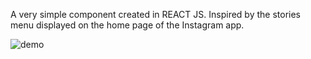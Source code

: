 A very simple component created in REACT JS. Inspired by the stories menu displayed on the home page of the Instagram app.


![demo](https://github.com/user-attachments/assets/461835bb-b684-45b6-897a-dde6770137ec)
